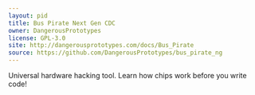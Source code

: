 ```yaml
---
layout: pid
title: Bus Pirate Next Gen CDC
owner: DangerousPrototypes
license: GPL-3.0
site: http://dangerousprototypes.com/docs/Bus_Pirate
source: https://github.com/DangerousPrototypes/bus_pirate_ng
---
```

Universal hardware hacking tool. Learn how chips work before you write code!


